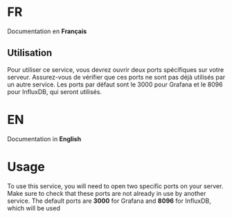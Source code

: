 # FR
Documentation en **Français**

## Utilisation
Pour utiliser ce service, vous devrez ouvrir deux ports spécifiques sur votre serveur. Assurez-vous de vérifier que ces ports ne sont pas déjà utilisés par un autre service. Les ports par défaut sont le 3000 pour Grafana et le 8096 pour InfluxDB, qui seront utilisés.

# EN
Documentation in **English**

# **Usage**
To use this service, you will need to open two specific ports on your server. Make sure to check that these ports are not already in use by another service. The default ports are **3000** for Grafana and **8096** for InfluxDB, which will be used
